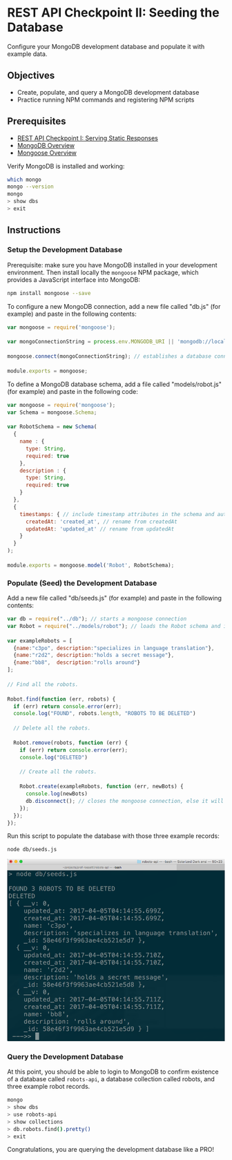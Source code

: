 # REST API Checkpoint II: Seeding the Database

Configure your MongoDB development database and populate it with example data.

## Objectives

  + Create, populate, and query a MongoDB development database
  + Practice running NPM commands and registering NPM scripts

## Prerequisites

  + [REST API Checkpoint I: Serving Static Responses](/projects/rest-api/checkpoints/static-responses/checkpoint.md)
  + [MongoDB Overview](/notes/databases/mongodb/notes.md)
  + [Mongoose Overview](/notes/javascript/packages/mongoose.md)

Verify MongoDB is installed and working:

```` sh
which mongo
mongo --version
mongo
> show dbs
> exit
````

## Instructions

### Setup the Development Database

Prerequisite: make sure you have MongoDB installed in your development environment. Then install locally the `mongoose` NPM package, which provides a JavaScript interface into MongoDB:

```` sh
npm install mongoose --save
````

To configure a new MongoDB connection, add a new file called "db.js" (for example) and paste in the following contents:

```` js
var mongoose = require('mongoose');

var mongoConnectionString = process.env.MONGODB_URI || 'mongodb://localhost/robots-api';

mongoose.connect(mongoConnectionString); // establishes a database connection which may in some cases need to be manually closed via disconnect();

module.exports = mongoose;
````

To define a MongoDB database schema, add a file called "models/robot.js" (for example) and paste in the following code:

```` js
var mongoose = require('mongoose');
var Schema = mongoose.Schema;

var RobotSchema = new Schema(
  {
    name : {
      type: String,
      required: true
    },
    description : {
      type: String,
      required: true
    }
  },
  {
    timestamps: { // include timestamp attributes in the schema and automatically assign values on create and update, respectively
      createdAt: 'created_at', // rename from createdAt
      updatedAt: 'updated_at' // rename from updatedAt
    }
  }
);

module.exports = mongoose.model('Robot', RobotSchema);
````

### Populate (Seed) the Development Database

Add a new file called "db/seeds.js" (for example) and paste in the following contents:

```` js
var db = require("../db"); // starts a mongoose connection
var Robot = require("../models/robot"); // loads the Robot schema and its helpful ORM functions like .find(), .remove(), and .create()

var exampleRobots = [
  {name:"c3po", description:"specializes in language translation"},
  {name:"r2d2", description:"holds a secret message"},
  {name:"bb8",  description:"rolls around"}
];

// Find all the robots.

Robot.find(function (err, robots) {
  if (err) return console.error(err);
  console.log("FOUND", robots.length, "ROBOTS TO BE DELETED")

  // Delete all the robots.

  Robot.remove(robots, function (err) {
    if (err) return console.error(err);
    console.log("DELETED")

    // Create all the robots.

    Robot.create(exampleRobots, function (err, newBots) {
      console.log(newBots)
      db.disconnect(); // closes the mongoose connection, else it will keep running, which is appropriate for when the web server runs, but not for a script like this.
    });
  });
});
````

Run this script to populate the database with those three example records:

```` sh
node db/seeds.js
````

![a terminal message displaying data about the three recently-created records](db-seeding.png)

### Query the Development Database

At this point, you should be able to login to MongoDB to confirm existence of a database called `robots-api`, a database collection called robots, and three example robot records.

```` sh
mongo
> show dbs
> use robots-api
> show collections
> db.robots.find().pretty()
> exit
````

Congratulations, you are querying the development database like a PRO!
